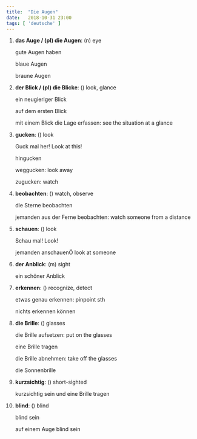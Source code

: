 ```yaml
---
title:  "Die Augen"
date:   2018-10-31 23:00
tags: [ 'deutsche' ]
---
```


1. **das Auge / (pl) die Augen**: (n) eye

    gute Augen haben

    blaue Augen

    braune Augen

1. **der Blick / (pl) die Blicke**: () look, glance

    ein neugieriger Blick

    auf dem ersten Blick

    mit einem Blick die Lage erfassen: see the situation at a glance

1. **gucken**: () look

    Guck mal her! Look at this!

    hingucken

    weggucken: look away

    zugucken: watch

1. **beobachten**: () watch, observe

    die Sterne beobachten

    jemanden aus der Ferne beobachten: watch someone from a distance

1. **schauen**: () look

    Schau mal!  Look!

    jemanden anschauenÖ look at someone

1. **der Anblick**: (m) sight

    ein schöner Anblick

1. **erkennen**: () recognize, detect

     etwas genau erkennen: pinpoint sth

     nichts erkennen können

1. **die Brille**: () glasses

    die Brille aufsetzen: put on the glasses

    eine Brille tragen

    die Brille abnehmen: take off the glasses

    die Sonnenbrille

1. **kurzsichtig**: () short-sighted

    kurzsichtig sein und eine Brille tragen

1. **blind**: () blind

    blind sein

    auf einem Auge blind sein
